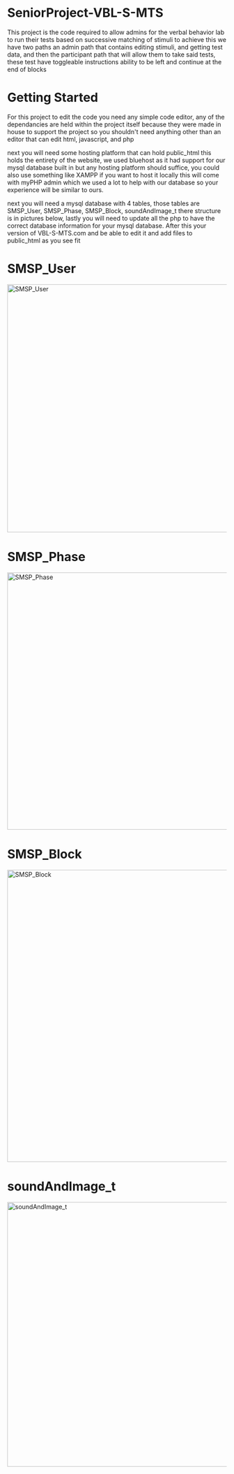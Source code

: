 # SeniorProject-VBL-S-MTS
This project is the code required to allow admins for the verbal behavior lab to run their tests based on successive matching of stimuli
to achieve this we have two paths an admin path that contains editing stimuli, and getting test data, and then the participant path that will
allow them to take said tests, these test have toggleable instructions ability to be left and continue at the end of blocks

# Getting Started
For this project to edit the code you need any simple code editor, any of the dependancies are held within the project itself because they were
made in house to support the project so you shouldn't need anything other than an editor that can edit html, javascript, and php

next you will need some hosting platform that can hold public_html this holds the entirety of the website, we used bluehost as it had support for
our mysql database built in but any hosting platform should suffice, you could also use something like XAMPP if you want to host it locally
this will come with myPHP admin which we used a lot to help with our database so your experience will be similar to ours.

next you will need a mysql database with 4 tables, those tables are SMSP_User, SMSP_Phase, SMSP_Block, soundAndImage_t
there structure is in pictures below, lastly you will need to update all the php to have the correct database information
for your mysql database. After this your version of VBL-S-MTS.com and be able to edit it and add files to public_html as 
you see fit

# SMSP_User
<img width="568" alt="SMSP_User" src="https://github.com/AlecGilbertsen/SeniorProject/assets/124405268/2b4ca0a0-cf58-480e-875c-9395760757c7">

# SMSP_Phase
<img width="589" alt="SMSP_Phase" src="https://github.com/AlecGilbertsen/SeniorProject/assets/124405268/e076ab00-f37f-4c00-bfbb-850493cae3da">

# SMSP_Block
<img width="669" alt="SMSP_Block" src="https://github.com/AlecGilbertsen/SeniorProject/assets/124405268/cae4dfa1-ba50-458c-abde-c92072223b02">

# soundAndImage_t
<img width="606" alt="soundAndImage_t" src="https://github.com/AlecGilbertsen/SeniorProject/assets/124405268/f2e18cc8-2e01-4cc9-ae97-48df9f8a2fa3">



